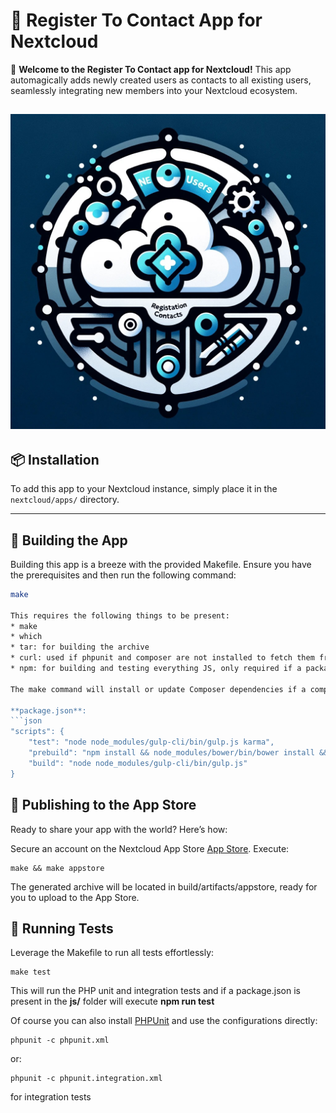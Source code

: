 <!--
SPDX-FileCopyrightText: Ucar Solutions UG (haftungsbeschränkt) <info@ucar-solutions.de>
SPDX-License-Identifier: CC0-1.0
-->

# 🤝 Register To Contact App for Nextcloud

🌟 **Welcome to the Register To Contact app for Nextcloud!** This app automagically adds newly created users as contacts to all existing users, seamlessly integrating new members into your Nextcloud ecosystem.

![Register To Contact Logo](img/registertocontact-logo.jpeg)
---

## 📦 Installation

To add this app to your Nextcloud instance, simply place it in the `nextcloud/apps/` directory.

---

## 🔨 Building the App

Building this app is a breeze with the provided Makefile. Ensure you have the prerequisites and then run the following command:

```bash
make

This requires the following things to be present:
* make
* which
* tar: for building the archive
* curl: used if phpunit and composer are not installed to fetch them from the web
* npm: for building and testing everything JS, only required if a package.json is placed inside the **js/** folder

The make command will install or update Composer dependencies if a composer.json is present and also **npm run build** if a package.json is present in the **js/** folder. The npm **build** script should use local paths for build systems and package managers, so people that simply want to build the app won't need to install npm libraries globally, e.g.:

**package.json**:
```json
"scripts": {
    "test": "node node_modules/gulp-cli/bin/gulp.js karma",
    "prebuild": "npm install && node_modules/bower/bin/bower install && node_modules/bower/bin/bower update",
    "build": "node node_modules/gulp-cli/bin/gulp.js"
}
```


## 🚀 Publishing to the App Store

Ready to share your app with the world? Here’s how:

Secure an account on the Nextcloud App Store [App Store](http://apps.nextcloud.com/).
Execute:


    make && make appstore

The generated archive will be located in build/artifacts/appstore, ready for you to upload to the App Store.

## 🧪 Running Tests

Leverage the Makefile to run all tests effortlessly:


    make test

This will run the PHP unit and integration tests and if a package.json is present in the **js/** folder will execute **npm run test**

Of course you can also install [PHPUnit](http://phpunit.de/getting-started.html) and use the configurations directly:

    phpunit -c phpunit.xml

or:

    phpunit -c phpunit.integration.xml

for integration tests
